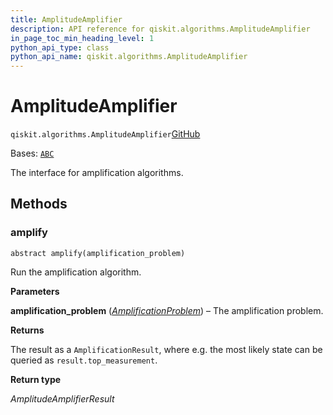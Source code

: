 ```yaml
---
title: AmplitudeAmplifier
description: API reference for qiskit.algorithms.AmplitudeAmplifier
in_page_toc_min_heading_level: 1
python_api_type: class
python_api_name: qiskit.algorithms.AmplitudeAmplifier
---
```


# AmplitudeAmplifier

<span id="qiskit.algorithms.AmplitudeAmplifier" />

`qiskit.algorithms.AmplitudeAmplifier`[GitHub](https://github.com/qiskit/qiskit/tree/stable/0.45/qiskit/algorithms/amplitude_amplifiers/amplitude_amplifier.py "view source code")

Bases: [`ABC`](https://docs.python.org/3/library/abc.html#abc.ABC "(in Python v3.12)")

The interface for amplification algorithms.

## Methods

### amplify

<span id="qiskit.algorithms.AmplitudeAmplifier.amplify" />

`abstract amplify(amplification_problem)`

Run the amplification algorithm.

**Parameters**

**amplification\_problem** ([*AmplificationProblem*](qiskit.algorithms.AmplificationProblem "qiskit.algorithms.amplitude_amplifiers.amplification_problem.AmplificationProblem")) – The amplification problem.

**Returns**

The result as a `AmplificationResult`, where e.g. the most likely state can be queried as `result.top_measurement`.

**Return type**

*AmplitudeAmplifierResult*

